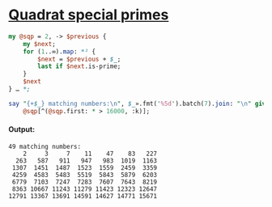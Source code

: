[1]: https://rosettacode.org/wiki/Quadrat_special_primes

# [Quadrat special primes][1]

```perl
my @sqp = 2, -> $previous {
    my $next;
    for (1..∞).map: *² {
        $next = $previous + $_;
        last if $next.is-prime;
    }
    $next
} … *;

say "{+$_} matching numbers:\n", $_».fmt('%5d').batch(7).join: "\n" given
    @sqp[^(@sqp.first: * > 16000, :k)];
```

#### Output:
```
49 matching numbers:
    2     3     7    11    47    83   227
  263   587   911   947   983  1019  1163
 1307  1451  1487  1523  1559  2459  3359
 4259  4583  5483  5519  5843  5879  6203
 6779  7103  7247  7283  7607  7643  8219
 8363 10667 11243 11279 11423 12323 12647
12791 13367 13691 14591 14627 14771 15671
```
